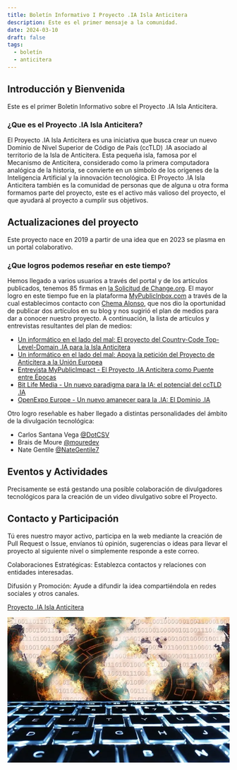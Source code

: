 ```yaml
---
title: Boletín Informativo I Proyecto .IA Isla Anticitera
description: Este es el primer mensaje a la comunidad.
date: 2024-03-10
draft: false
tags:
  - boletín
  - anticitera
---
```


## Introducción y Bienvenida

Este es el primer Boletín Informativo sobre el Proyecto .IA Isla Anticitera.

### ¿Que es el Proyecto .IA Isla Anticitera?

El Proyecto .IA Isla Anticitera es una iniciativa que busca crear un nuevo Dominio de Nivel Superior de Código de País (ccTLD) .IA asociado al territorio de la Isla de Anticitera. Esta pequeña isla, famosa por el Mecanismo de Anticitera, considerado como la primera computadora analógica de la historia, se convierte en un símbolo de los orígenes de la Inteligencia Artificial y la innovación tecnológica.
El Proyecto .IA Isla Anticitera también es la comunidad de personas que de alguna u otra forma formamos parte del proyecto, este es el activo más valioso del proyecto, el que ayudará al proyecto a cumplir sus objetivos.

## Actualizaciones del proyecto

Este proyecto nace en 2019 a partir de una idea que en 2023 se plasma en un portal colaborativo.

### ¿Que logros podemos reseñar en este tiempo?

Hemos llegado a varios usuarios a través del portal y de los artículos publicados, tenemos 85 firmas en [la Solicitud de Change.org](https://chng.it/hqCyzBpwgW).
El mayor logro en este tiempo fue en la plataforma [MyPublicInbox.com](https://mypublicinbox.com/) a través de la cual establecimos contacto con [Chema Alonso](https://mypublicinbox.com/ChemaAlonso), que nos dio la oportunidad de publicar dos artículos en su blog y nos sugirió el plan de medios para dar a conocer nuestro proyecto. A continuación, la lista de artículos y entrevistas resultantes del plan de medios:

  - [Un informático en el lado del mal: El proyecto del Country-Code Top-Level-Domain .IA para la Isla Anticitera](https://www.elladodelmal.com/2023/12/el-proyecto-del-country-code-top-level.html?m=1)
  - [Un informático en el lado del mal: Apoya la petición del Proyecto de Anticitera a la Unión Europea](https://www.elladodelmal.com/2024/02/apoya-la-peticion-del-proyecto-de.html)
  - [Entrevista MyPublicImpact - El Proyecto .IA Anticitera como Puente entre Épocas](https://mypublicimpact.com/2024/02/02/el-proyecto-ia-anticitera-como-puente-entre-epocas-entrevista-con-eloy-lopez-sanchez/)
  - [Bit Life Media - Un nuevo paradigma para la IA: el potencial del ccTLD .IA](https://bitlifemedia.com/2024/03/un-nuevo-paradigma-para-la-ia-el-potencial-del-cctld-ia/)
  - [OpenExpo Europe - Un nuevo amanecer para la .IA: El Dominio .IA](https://openexpoeurope.com/es/un-nuevo-amanecer-para-la-ia-el-dominio-ia/)

Otro logro reseñable es haber llegado a distintas personalidades del ámbito de la divulgación tecnológica:

  - Carlos Santana Vega [@DotCSV](https://www.youtube.com/@DotCSV) 
  - Brais de Moure [@mouredev](https://www.youtube.com/@mouredev)
  - Nate Gentile [@NateGentile7](https://www.youtube.com/@NateGentile7)

## Eventos y Actividades

Precisamente se está gestando una posible colaboración de divulgadores tecnológicos para la creación de un video divulgativo sobre el Proyecto.


## Contacto y Participación

Tú eres nuestro mayor activo, participa en la web mediante la creación de Pull Request o Issue, envíanos tú opinión, sugerencias o ideas para llevar el proyecto al siguiente nivel o simplemente responde a este correo.

Colaboraciones Estratégicas: Establezca contactos y relaciones con entidades interesadas.

Difusión y Promoción: Ayude a difundir la idea compartiéndola en redes sociales y otros canales.

[Proyecto .IA Isla Anticitera](https://anticitera.deft.work)

<img src="/img/BitLifeMedia.webp" alt="Un teclado de ordenador retroiluminado, y de fondo un mapa del mundo formado por código binario de ceros y unos.">
